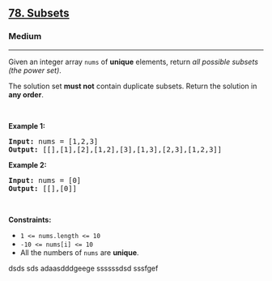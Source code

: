 <h2><a href="https://leetcode.com/problems/subsets/">78. Subsets</a></h2><h3>Medium</h3><hr><div><p>Given an integer array <code>nums</code> of <strong>unique</strong> elements, return <em>all possible subsets (the power set)</em>.</p>

<p>The solution set <strong>must not</strong> contain duplicate subsets. Return the solution in <strong>any order</strong>.</p>

<p>&nbsp;</p>
<p><strong>Example 1:</strong></p>

<pre><strong>Input:</strong> nums = [1,2,3]
<strong>Output:</strong> [[],[1],[2],[1,2],[3],[1,3],[2,3],[1,2,3]]
</pre>

<p><strong>Example 2:</strong></p>

<pre><strong>Input:</strong> nums = [0]
<strong>Output:</strong> [[],[0]]
</pre>

<p>&nbsp;</p>
<p><strong>Constraints:</strong></p>

<ul>
	<li><code>1 &lt;= nums.length &lt;= 10</code></li>
	<li><code>-10 &lt;= nums[i] &lt;= 10</code></li>
	<li>All the numbers of&nbsp;<code>nums</code> are <strong>unique</strong>.</li>
</ul>
</div>
dsds
sds
adaasdddgeege
ssssssdsd
sssfgef
